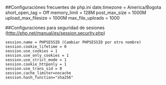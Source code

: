 ##Configuraciónes frecuentes de php.ini
    date.timezone = America/Bogota
    short_open_tag = Off
    memory_limit = 128M
    post_max_size = 1000M
    upload_max_filesize = 1000M
    max_file_uploads = 1000

##Configuraciones para seguridad de sesiones
(http://php.net/manual/es/session.security.php)

    session.name = PHPSESSID (Cambiar PHPSESSID por otro nombre)
    session.cookie_lifetime = 0
    session.use_cookies = 1
    session.use_only_cookies = 1
    session.use_strict_mode = 1
    session.cookie_httponly = 1
    session.use_trans_sid = 0
    session.cache_limiter=nocache
    session.hash_function="sha256"
    
